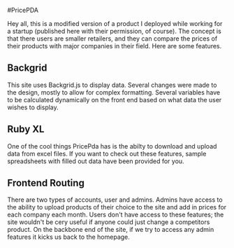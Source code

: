 #PricePDA

Hey all, this is a modified version of a product I deployed while working for a startup (published here with their permission, of course).  The concept is that there users are smaller retailers, and they can compare the prices of their products with major companies in their field.  Here are some features.

## Backgrid
This site uses Backgrid.js to display data.  Several changes were made to the design, mostly to allow for complex formatting.  Several variables have to be calculated dynamically on the front end based on what data the user wishes to display.

## Ruby XL
One of the cool things PricePda has is the abilty to download and upload data from excel files.  If you want to check out these features, sample spreadsheets with filled out data have been provided for you.

## Frontend Routing
There are two types of accounts, user and admins.  Admins have access to the ability to upload products of their choice to the site and add in prices for each company each month.  Users don't have access to these features; the site wouldn't be cery useful if anyone could just change a competitors product.  On the backbone end of the site, if we try to access any admin features it kicks us back to the homepage.